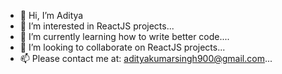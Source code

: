 - 👋 Hi, I’m Aditya
- 👀 I’m interested in ReactJS projects...
- 🌱 I’m currently learning how to write better code....
- 💞️ I’m looking to collaborate on ReactJS projects...
- 📫 Please contact me at: adityakumarsingh900@gmail.com...

<!---
adityakumarsingh900/adityakumarsingh900 is a ✨ special ✨ repository because its `README.md` (this file) appears on your GitHub profile.
You can click the Preview link to take a look at your changes.
--->
